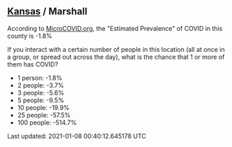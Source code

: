 
## [Kansas](/united-states/kansas) / Marshall

According to [MicroCOVID.org](http://microcovid.org),
the "Estimated Prevalence" of COVID in this county is -1.8%

If you interact with a certain number of people in this location
(all at once in a group, or spread out across the day), what is the chance that
1 or more of them has COVID?

- 1 person: -1.8%
- 2 people: -3.7%
- 3 people: -5.6%
- 5 people: -9.5%
- 10 people: -19.9%
- 25 people: -57.5%
- 100 people: -514.7%

Last updated: 2021-01-08 00:40:12.645178 UTC
